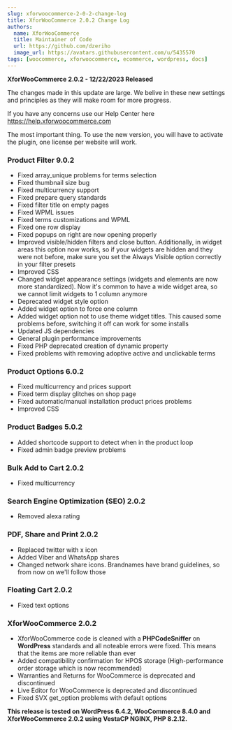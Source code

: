 ```yaml
---
slug: xforwoocommerce-2-0-2-change-log
title: XforWooCommerce 2.0.2 Change Log
authors:
  name: XforWooCommerce
  title: Maintainer of Code
  url: https://github.com/dzeriho
  image_url: https://avatars.githubusercontent.com/u/5435570
tags: [woocommerce, xforwoocommerce, ecommerce, wordpress, docs]
---
```


**XforWooCommerce 2.0.2 - 12/22/2023 Released**

The changes made in this update are large. We belive in these new settings and principles as they will make room for more progress.

If you have any concerns use our Help Center here https://help.xforwoocommerce.com

The most important thing. To use the new version, you will have to activate the plugin, one license per website will work.

### Product Filter 9.0.2
- Fixed array_unique problems for terms selection
- Fixed thumbnail size bug
- Fixed multicurrency support
- Fixed prepare query standards
- Fixed filter title on empty pages
- Fixed WPML issues
- Fixed terms customizations and WPML
- Fixed one row display
- Fixed popups on right are now opening properly
- Improved visible/hidden filters and close button. Additionally, in widget areas this option now works, so if your widgets are hidden and they were not before, make sure you set the Always Visible option correctly in your filter presets
- Improved CSS
- Changed widget appearance settings (widgets and elements are now more standardized). Now it's common to have a wide widget area, so we cannot limit widgets to 1 column anymore
- Deprecated widget style option
- Added widget option to force one column
- Added widget option not to use theme widget titles. This caused some problems before, switching it off can work for some installs
- Updated JS dependencies
- General plugin performance improvements
- Fixed PHP deprecated creation of dynamic property
- Fixed problems with removing adoptive active and unclickable terms

### Product Options 6.0.2
- Fixed multicurrency and prices support
- Fixed term display glitches on shop page
- Fixed automatic/manual installation product prices problems
- Improved CSS

### Product Badges 5.0.2
- Added shortcode support to detect when in the product loop
- Fixed admin badge preview problems

### Bulk Add to Cart 2.0.2
- Fixed multicurrency

### Search Engine Optimization (SEO) 2.0.2
- Removed alexa rating

### PDF, Share and Print 2.0.2
- Replaced twitter with x icon
- Added Viber and WhatsApp shares
- Changed network share icons. Brandnames have brand guidelines, so from now on we'll follow those

### Floating Cart 2.0.2
- Fixed text options

### XforWooCommerce 2.0.2
- XforWooCommerce code is cleaned with a **PHPCodeSniffer** on **WordPress** standards and all noteable errors were fixed. This means that the items are more reliable than ever
- Added compatibility confirmation for HPOS storage (High-performance order storage which is now recommended)
- Warranties and Returns for WooCommerce is deprecated and discontinued
- Live Editor for WooCommerce is deprecated and discontinued
- Fixed SVX get_option problems with default options

**This release is tested on WordPress 6.4.2, WooCommerce 8.4.0 and XforWooCommerce 2.0.2 using VestaCP NGINX, PHP 8.2.12.**
